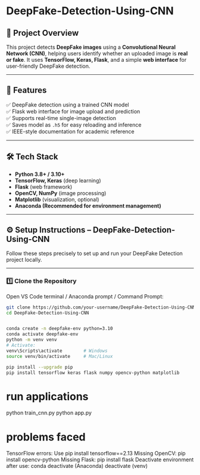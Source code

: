 # DeepFake-Detection-Using-CNN

## 📌 Project Overview

This project detects **DeepFake images** using a **Convolutional Neural Network (CNN)**, helping users identify whether an uploaded image is **real or fake**. It uses **TensorFlow, Keras, Flask**, and a simple **web interface** for user-friendly DeepFake detection.

---

## 🚀 Features

✅ DeepFake detection using a trained CNN model  
✅ Flask web interface for image upload and prediction  
✅ Supports real-time single-image detection  
✅ Saves model as `.h5` for easy reloading and inference  
✅ IEEE-style documentation for academic reference

---

## 🛠️ Tech Stack

- **Python 3.8+ / 3.10+**
- **TensorFlow, Keras** (deep learning)
- **Flask** (web framework)
- **OpenCV, NumPy** (image processing)
- **Matplotlib** (visualization, optional)
- **Anaconda (Recommended for environment management)**

---

## ⚙️ Setup Instructions – DeepFake-Detection-Using-CNN

Follow these steps precisely to set up and run your DeepFake Detection project locally.

---

### 1️⃣ Clone the Repository

Open VS Code terminal / Anaconda prompt / Command Prompt:

```bash
git clone https://github.com/your-username/DeepFake-Detection-Using-CNN.git
cd DeepFake-Detection-Using-CNN


conda create -n deepfake-env python=3.10
conda activate deepfake-env
python -m venv venv
# Activate:
venv\Scripts\activate        # Windows
source venv/bin/activate     # Mac/Linux

pip install --upgrade pip
pip install tensorflow keras flask numpy opencv-python matplotlib
```

# run applications

python train_cnn.py
python app.py

# problems faced

TensorFlow errors: Use pip install tensorflow==2.13
Missing OpenCV: pip install opencv-python
Missing Flask: pip install flask
Deactivate environment after use:
conda deactivate (Anaconda)
deactivate (venv)



